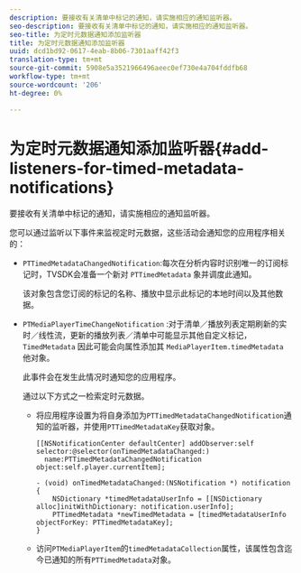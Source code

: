 ```yaml
---
description: 要接收有关清单中标记的通知，请实施相应的通知监听器。
seo-description: 要接收有关清单中标记的通知，请实施相应的通知监听器。
seo-title: 为定时元数据通知添加监听器
title: 为定时元数据通知添加监听器
uuid: dcd1bd92-0617-4eab-8b06-7301aaff42f3
translation-type: tm+mt
source-git-commit: 5908e5a3521966496aeec0ef730e4a704fddfb68
workflow-type: tm+mt
source-wordcount: '206'
ht-degree: 0%

---
```



# 为定时元数据通知添加监听器{#add-listeners-for-timed-metadata-notifications}

要接收有关清单中标记的通知，请实施相应的通知监听器。

您可以通过监听以下事件来监视定时元数据，这些活动会通知您的应用程序相关的：

* `PTTimedMetadataChangedNotification`:每次在分析内容时识别唯一的订阅标记时，TVSDK会准备一个新对 `PTTimedMetadata` 象并调度此通知。

   该对象包含您订阅的标记的名称、播放中显示此标记的本地时间以及其他数据。

* `PTMediaPlayerTimeChangeNotification` :对于清单／播放列表定期刷新的实时／线性流，更新的播放列表／清单中可能显示其他自定义标记， `TimedMetadata` 因此可能会向属性添加其 `MediaPlayerItem.timedMetadata` 他对象。

   此事件会在发生此情况时通知您的应用程序。

   通过以下方式之一检索定时元数据。

   * 将应用程序设置为将自身添加为`PTTimedMetadataChangedNotification`通知的监听器，并使用`PTTimedMetadataKey`获取对象。

      ```
      [[NSNotificationCenter defaultCenter] addObserver:self selector:@selector(onTimedMetadataChanged:)  
        name:PTTimedMetadataChangedNotification object:self.player.currentItem]; 
      
      - (void) onTimedMetadataChanged:(NSNotification *) notification { 
          NSDictionary *timedMetadataUserInfo = [[NSDictionary alloc]initWithDictionary: notification.userInfo]; 
          PTTimedMetadata *newTimedMetadata = [timedMetadataUserInfo objectForKey: PTTimedMetadataKey]; 
      }
      ```

   * 访问`PTMediaPlayerItem`的`timedMetadataCollection`属性，该属性包含迄今已通知的所有`PTTimedMetadata`对象。

